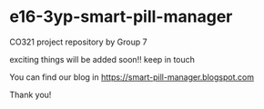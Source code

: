 # e16-3yp-smart-pill-manager
CO321 project repository by Group 7

exciting things will be added soon!! keep in touch

You can find our blog in
   https://smart-pill-manager.blogspot.com
	
Thank you!	
